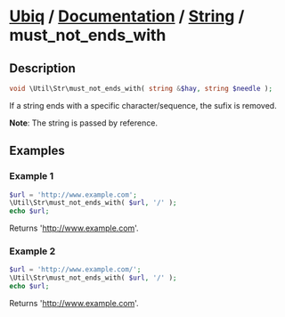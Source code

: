[Ubiq](https://github.com/Pixel418/Ubiq#readme) / [Documentation](../index.md#readme) / [String](../index.md#string) / must_not_ends_with
======


Description
-------- 

```php
void \Util\Str\must_not_ends_with( string &$hay, string $needle );
```

If a string ends with a specific character/sequence, the sufix is removed.

**Note**: The string is passed by reference.



Examples
--------

### Example 1

```php
$url = 'http://www.example.com';
\Util\Str\must_not_ends_with( $url, '/' );
echo $url;
```
Returns 'http://www.example.com'.

### Example 2

```php
$url = 'http://www.example.com/';
\Util\Str\must_not_ends_with( $url, '/' );
echo $url;
```
Returns 'http://www.example.com'.
